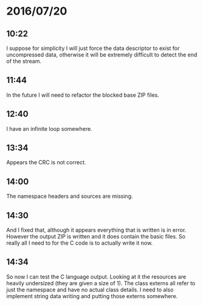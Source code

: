 # 2016/07/20

## 10:22

I suppose for simplicity I will just force the data descriptor to exist for
uncompressed data, otherwise it will be extremely difficult to detect the end
of the stream.

## 11:44

In the future I will need to refactor the blocked base ZIP files.

## 12:40

I have an infinite loop somewhere.

## 13:34

Appears the CRC is not correct.

## 14:00

The namespace headers and sources are missing.

## 14:30

And I fixed that, although it appears everything that is written is in
error. However the output ZIP is written and it does contain the basic files.
So really all I need to for the C code is to actually write it now.

## 14:34

So now I can test the C language output. Looking at it the resources are
heavily undersized (they are given a size of 1). The class externs all refer
to just the namespace and have no actual class details. I need to also
implement string data writing and putting those externs somewhere.


